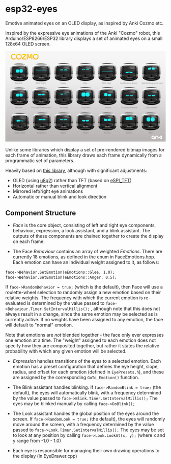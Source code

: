 # esp32-eyes
Emotive animated eyes on an OLED display, as inspired by Anki Cozmo etc.

Inspired by the expressive eye animations of the Anki "Cozmo" robot, this Arduino/ESP8266/ESP32 library displays a set of animated eyes on a small 128x64 OLED screen.

<img src="https://github.com/playfultechnology/esp32-eyes/blob/main/doc/anki-cozmo-faces-3-1024x576.jpg" />


Unlike some libraries which display a set of pre-rendered bitmap images for each frame of animation, this library draws each frame dynamically from a programmatic set of parameters.

Heavily based on <a href="https://github.com/luisllamasbinaburo/ESP32_Faces/">this library</a>, although with significant adjustments:

 - OLED (using <a href="https://github.com/olikraus/u8g2">u8g2</a>) rather than TFT (based on <a href="https://github.com/Bodmer/TFT_eSPI">eSPI_TFT</a>)
 - Horizontal rather than vertical alignment
 - Mirrored left/right eye animations
 - Automatic or manual blink and look direction

## Component Structure

- *Face* is the core object, consisting of left and right eye components, behaviour, expression, a look assistant, and a blink assistant. The outputs of these components are chained together to create the display on each frame:

- The Face *Behaviour* contains an array of weighted _Emotions_. There are currently 18 emotions, as defined in the enum in FaceEmotions.hpp. 
Each emotion can have an individual weight assigned to it, as follows: 
```
face->Behavior.SetEmotion(eEmotions::Glee, 1.0);
face->Behavior.SetEmotion(eEmotions::Anger, 0.5);
```
If ```face->RandomBehavior = true;``` (which is the default), then Face will use a roulette-wheel selection to randomly assign a new emotion based on their relative weights.
The frequency with which the current emotion is re-evaluated is determined by the value passed to ```face->Behaviour.Timer.SetIntervalMillis();``` , although note that this does not always result in a change, since the same emotion may be selected as is currently active.
If no weights have been assigned to any emotion, the face will default to "normal" emotion.

Note that emotions are _not_ blended together - the face only ever expresses one emotion at a time. The "weight" assigned to each emotion does not specify how they are composited together, but rather it states the relative probability with which any given emotion will be selected.

- *Expression* handles transitions of the eyes to a selected emotion. Each emotion has a preset configuration that defines the eye height, slope, radius, and offset for each emotion (defined in ```EyePresets.h```), and these are assigned by the corresponding ```GoTo_Emotion()``` function.

- The Blink assistant handles blinking. If ```face->RandomBlink = true;``` (the default), the eyes will automatically blink, with a frequency determined by the value passed to ```face->Blink.Timer.SetIntervalMillis();```
The eyes may be blinked manually by calling ```face->DoBlink();```

- The Look assistant handles the global position of the eyes around the screen. If ```face->RandomLook = true;``` (the default), the eyes will randomly move around the screen, with a frequency determined by the value passed to ```face->Look.Timer.SetIntervalMillis();```
The eyes may be set to look at any position by calling ```face->Look.LookAt(x, y);``` (where x and y range from -1.0 - 1.0) 


- Each eye is responsible for managing their own drawing operations to the display (in EyeDrawer.cpp)


